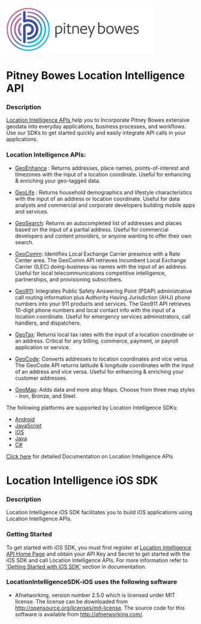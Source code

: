 ![Pitney Bowes](/PitneyBowes_Logo.jpg)

# Pitney Bowes Location Intelligence API

### Description
[Location Intelligence APIs ](http://developer.pitneybowes.com/en/location-intelligence.html) help you to Incorporate Pitney Bowes extensive geodata into everyday applications, business processes, and workflows. Use our SDKs to get started quickly and easily integrate API calls in your applications.

### Location Intelligence APIs:

* [GeoEnhance](https://developer2.pitneybowes.com/en/geoenhance.php) : Returns addresses, place names, points-of-interest and timezones with the input of a location coordinate. Useful for enhancing & enriching your geo-tagged data.

* [GeoLife](https://developer2.pitneybowes.com/en/geolife.php) : Returns household demographics and lifestyle characteristics with the input of an address or location coordinate. Useful for data analysts and commercial and corporate developers building mobile apps and services.

* [GeoSearch](https://developer2.pitneybowes.com/en/geosearch.php): Returns an autocompleted list of addresses and places based on the input of a partial address. Useful for commercial developers and content providers, or anyone wanting to offer their own search.

* [GeoComm](https://developer2.pitneybowes.com/en/geocomm.php): Identifies Local Exchange Carrier presence with a Rate Center area. The GeoComm API retrieves Incumbent Local Exchange Carrier (ILEC) doing-business-as names with the input of an address. Useful for local telecommunications competitive intelligence, partnerships, and provisioning subscribers.

* [Geo911](https://developer2.pitneybowes.com/en/geo911.php): Integrates Public Safety Answering Point (PSAP) administrative call routing information plus Authority Having Jurisdiction (AHJ) phone numbers into your 911 products and services. The Geo911 API retrieves 10-digit phone numbers and local contact info with the input of a location coordinate. Useful for emergency services administrators, call handlers, and dispatchers.

* [GeoTax](https://developer2.pitneybowes.com/en/geotax.php): Returns local tax rates with the input of a location coordinate or an address. Critical for any billing, commerce, payment, or payroll application or service.

* [GeoCode](https://developer2.pitneybowes.com/en/geocode.php): Converts addresses to location coordinates and vice versa. The GeoCode API returns latitude & longitude coordinates with the input of an address and vice versa. Useful for enhancing & enriching your customer addresses.

* [GeoMap](https://developer2.pitneybowes.com/en/geomap.php): Adds data and more atop Maps. Choose from three map styles - Iron, Bronze, and Steel.

The following platforms are supported by Location Intelligence SDKs:
*	[Android](https://developer2.pitneybowes.com/docs/location-intelligence/v1/en/index.html#Android%20SDK/android_intro.html)
*	[JavaScript](https://developer2.pitneybowes.com/docs/location-intelligence/v1/en/index.html#Java%20Script%20SDK/js_intro.html) 
*	[iOS](https://developer2.pitneybowes.com/docs/location-intelligence/v1/en/index.html#iOS%20SDK/ios_intro.html)
*	[Java](https://developer2.pitneybowes.com/docs/location-intelligence/v1/en/index.html#Java%20SDK/java_intro.html)
*	[C#](https://developer2.pitneybowes.com/docs/location-intelligence/v1/en/index.html#C_sdk/java_intro.html)  

[Click here](https://developer2.pitneybowes.com/docs/location-intelligence/v1/en/index.html) for detailed Documentation on Location Intelligence APIs 


# Location Intelligence iOS SDK
### Description
Location Intelligence iOS SDK facilitates you to build iOS applications using Location Intelligence APIs.
### Getting Started
To get started with iOS SDK, you must first register at [Location Intelligence API Home Page](http://developer.pitneybowes.com/en/location-intelligence.html) and obtain your API Key and Secret to get started with the iOS SDK and call Location Intelligence APIs.
For more information refer to [‘Getting Started with iOS SDK’](https://developer2.pitneybowes.com/docs/location-intelligence/v1/en/index.html#iOS%20SDK/ios_intro.html) section in documentation.

### LocationIntelligenceSDK-iOS uses the following software
* Afnetworking, version number 2.5.0 which is licensed under MIT license.  The license can be downloaded from http://opensource.org/licenses/mit-license.  The source code for this software is available from http://afnetworking.com/.